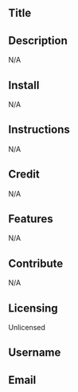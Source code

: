 
  
  ## Title

  

  ## Description

  N/A

  ## Install

  N/A

  ## Instructions

  N/A

  ## Credit

  N/A

  ## Features

  N/A

  ## Contribute

  N/A

  ## Licensing

  Unlicensed

  ## Username

  

  ## Email

  
  
